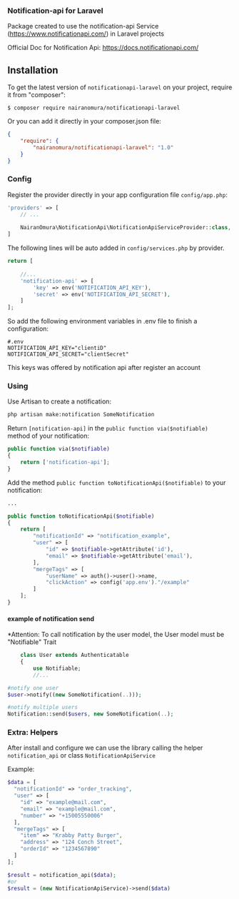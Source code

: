 ### Notification-api for Laravel

Package created to use the notification-api Service (https://www.notificationapi.com/) in Laravel projects

Official Doc for Notification Api: https://docs.notificationapi.com/

## Installation

To get the latest version of ```notificationapi-laravel``` on your project, require it from "composer":


	$ composer require nairanomura/notificationapi-laravel


Or you can add it directly in your composer.json file:

```json
{
    "require": {
        "nairanomura/notificationapi-laravel": "1.0"
    }
}
```


### Config

Register the provider directly in your app configuration file `config/app.php`:
```php
'providers' => [
	// ...
	
	NairanOmura\NotificationApi\NotificationApiServiceProvider::class,
]
```

The following lines will be auto added in `config/services.php` by provider.

```php
return [
   
    //...
    'notification-api' => [
        'key' => env('NOTIFICATION_API_KEY'),
        'secret' => env('NOTIFICATION_API_SECRET'),
    ]
];
```

So add the following environment variables in .env file to finish a configuration:


```dotenv
#.env
NOTIFICATION_API_KEY="clientiD"
NOTIFICATION_API_SECRET="clientSecret"
```
This keys was offered by notification api after register an account

### Using
Use Artisan to create a notification:

```bash
php artisan make:notification SomeNotification
```

Return `[notification-api]` in the `public function via($notifiable)` method of your notification:

```php
public function via($notifiable)
{
    return ['notification-api'];
}
```

Add the method `public function toNotificationApi($notifiable)` to your notification:

```php
...

public function toNotificationApi($notifiable) 
{
    return [
        "notificationId" => "notification_example",
        "user" => [
            "id" => $notifiable->getAttribute('id'),
            "email" => $notifiable->getAttribute('email'),
        ],
        "mergeTags" => [
            "userName" => auth()->user()->name,
            "clickAction" => config('app.env')."/example"
        ]
    ];
}
```
#### example of notification send
*Attention: To call notification by the user model, the User model must be "Notifiable" Trait

```php
    class User extends Authenticatable
    {
        use Notifiable;
        //...
```

```php
#notify one user
$user->notify((new SomeNotification(..)));

#notify multiple users
Notification::send($users, new SomeNotification(..);
```



### Extra: Helpers
After install and configure we can use the library calling the helper `notification_api` or class `NotificationApiService`

Example:

```php
$data = [
  "notificationId" => "order_tracking",
  "user" => [
    "id" => "example@mail.com",
    "email" => "example@mail.com",
    "number" => "+15005550006"
  ],
  "mergeTags" => [
    "item" => "Krabby Patty Burger",
    "address" => "124 Conch Street",
    "orderId" => "1234567890"
  ]
];

$result = notification_api($data);
#or
$result = (new NotificationApiService)->send($data)
```
